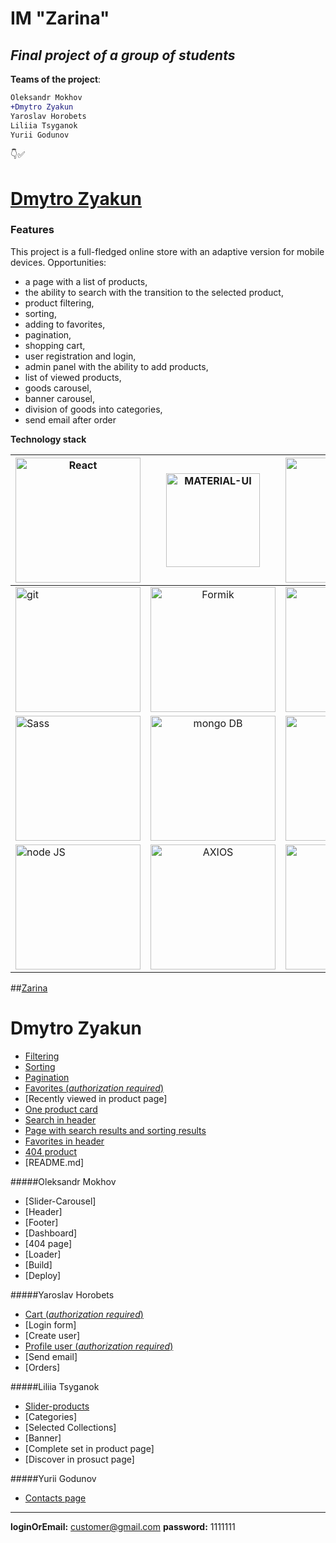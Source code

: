 # IM "Zarina"
## _Final project of a group of students_

**Teams of the project**:

```diff
Oleksandr Mokhov
+Dmytro Zyakun
Yaroslav Horobets 
Liliia Tsyganok
Yurii Godunov
```
:point_down::white_check_mark:
# [Dmytro Zyakun](#dmytro-zyakun-link)


### Features
This project is a full-fledged online store with an adaptive version for mobile devices.
Opportunities:
- a page with a list of products,
- the ability to search with the transition to the selected product,
- product filtering,
- sorting,
- adding to favorites,
- pagination,
- shopping cart,
- user registration and login,
- admin panel with the ability to add products,
- list of viewed products,
- goods carousel,
- banner carousel,
- division of goods into categories,
- send email after order


**Technology stack**

| <img src="https://logos-download.com/wp-content/uploads/2016/09/React_logo_wordmark-700x235.png" alt="React" style="width: 200px;"/>       | <img src="https://v4.mui.com/static/logo_raw.svg" alt="MATERIAL-UI" style="width: 150px;"/>                | <img src="https://redux.js.org/img/redux-logo-landscape.png" alt="Redux" style="width: 200px;"/> |
| ------------- |:------------------:| -----:|
| <img src="https://upload.wikimedia.org/wikipedia/commons/thumb/e/e0/Git-logo.svg/1280px-Git-logo.svg.png" alt="git" style="width: 200px;"/>     | <img src="https://user-images.githubusercontent.com/4060187/61057426-4e5a4600-a3c3-11e9-9114-630743e05814.png" alt="Formik" style="width: 200px;"/>    | <img src="https://upload.wikimedia.org/wikipedia/commons/thumb/e/e1/GitLab_logo.svg/768px-GitLab_logo.svg.png" alt="GitLab" style="width: 200px;"/> |
| <img src="https://upload.wikimedia.org/wikipedia/commons/thumb/9/96/Sass_Logo_Color.svg/1280px-Sass_Logo_Color.svg.png" alt="Sass" style="width: 200px;"/>     | <img src="https://upload.wikimedia.org/wikipedia/commons/thumb/9/93/MongoDB_Logo.svg/768px-MongoDB_Logo.svg.png" alt="mongo DB" style="width: 200px;"/> |   <img src="https://upload.wikimedia.org/wikipedia/commons/thumb/d/d9/Node.js_logo.svg/885px-Node.js_logo.svg.png" alt="node JS" style="width: 200px;"/> |
| <img src="https://upload.wikimedia.org/wikipedia/commons/thumb/d/d9/Node.js_logo.svg/885px-Node.js_logo.svg.png" alt="node JS" style="width: 200px;"/>  | <img src="https://upload.wikimedia.org/wikipedia/commons/c/c8/Axios_logo_%282020%29.svg" alt="AXIOS" style="width: 200px;"/>         |    <img src="https://blog.scottlogic.com/bquinn/assets/ESLint.png" alt="node JS" style="width: 200px;"/> |


##[Zarina](https://fe-28-client.herokuapp.com/ "Zarina")

# Dmytro Zyakun<a id='dmytro-zyakun-link'></a>
- [Filtering](https://fe-28-client.herokuapp.com/products/filter?collections=Story,Jewel&minPrice=2818&maxPrice=15273&material=Gold&categories=bracelets&perPage=6&startPage=1)
- [Sorting](https://fe-28-client.herokuapp.com/products/filter?minPrice=0&maxPrice=20000&sort=+currentPrice&perPage=6&startPage=1)
- [Pagination](https://fe-28-client.herokuapp.com/products/filter?minPrice=0&maxPrice=20000&sort=+currentPrice&perPage=6&startPage=4)
- [Favorites (_authorization required_)](https://fe-28-client.herokuapp.com/favorites)
- [Recently viewed in product page]
- [One product card](https://fe-28-client.herokuapp.com/product/619d568286b8924658506edc)
- [Search in header](https://fe-28-client.herokuapp.com/)
- [Page with search results and sorting results](https://fe-28-client.herokuapp.com/search/?q=gold)
- [Favorites in header](https://fe-28-client.herokuapp.com/)
- [404 product](https://fe-28-client.herokuapp.com/product/---)
- [README.md]

#####Oleksandr Mokhov
- [Slider-Carousel]
- [Header]
- [Footer]
- [Dashboard]
- [404 page]
- [Loader]
- [Build]
- [Deploy]

#####Yaroslav Horobets
- [Cart (_authorization required_)](https://fe-28-client.herokuapp.com/cart)
- [Login form]
- [Create user]
- [Profile user (_authorization required_)](https://fe-28-client.herokuapp.com/profile)
- [Send email]
- [Orders]

#####Liliia Tsyganok
- [Slider-products](https://fe-28-client.herokuapp.com/)
- [Categories]
- [Selected Collections]
- [Banner]
- [Complete set in product page]
- [Discover in prosuct page]


#####Yurii Godunov
- [Contacts page](https://fe-28-client.herokuapp.com/contacts)
 
 __________________________ 
 
**loginOrEmail:** customer@gmail.com
**password:** 1111111

